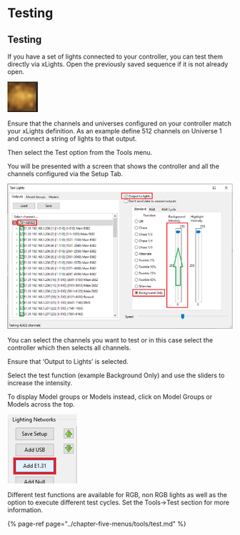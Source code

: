 # Testing

## Testing

If you have a set of lights connected to your controller, you can test them directly via xLights. Open the previously saved sequence if it is not already open.

![](../../.gitbook/assets/image%20%2851%29.png)

Ensure that the channels and universes configured on your controller match your xLights definition. As an example define 512 channels on Universe 1 and connect a string of lights to that output.

Then select the Test option from the Tools menu.

You will be presented with a screen that shows the controller and all the channels configured via the Setup Tab.

![](../../.gitbook/assets/image-786.png)

You can select the channels you want to test or in this case select the controller which then selects all channels.

Ensure that ‘Output to Lights’ is selected.

Select the test function \(example Background Only\) and use the sliders to increase the intensity.

To display Model groups or Models instead, click on Model Groups or Models across the top.

![](../../.gitbook/assets/image%20%28332%29.png)

Different test functions are available for RGB, non RGB lights as well as the option to execute different test cycles. Set the Tools-&gt;Test section for more information.

{% page-ref page="../chapter-five-menus/tools/test.md" %}

